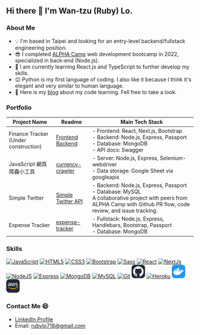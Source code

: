 ## Hi there 👋 I'm Wan-tzu (Ruby) Lo.

### About Me
- 💡 I'm based in Taipei and looking for an entry-level backend/fullstack engineering position.
- 😎 I completed [ALPHA Camp](https://tw.alphacamp.co/) web development bootcamp in 2022, specialized in back-end (Node.js).
- 🌱 I am currently learning React.js and TypeScript to further develop my skills.
- 😉 Python is my first language of coding. I also like it because I think it's elegant and very similar to human language.
- 📒 Here is my [blog](https://rubylo718.github.io/) about my code learning. Fell free to take a look.

### Portfolio
| Project Name | Readme | Main Tech Stack |
|-|-|-|
| Finance Tracker <br> (Under construction) | [Frontend](https://github.com/rubylo718/finance-tracker-client#readme) <br> [Backend](https://github.com/rubylo718/finance-tracker-server#readme) | - Frontend: React, Next.js, Bootstrap <br> - Backend: Node.js, Express, Passport <br> - Database: MongoDB <br> - API docs: Swagger |
| JavaScript 網頁爬蟲小工具 | [currency-crawler](https://github.com/rubylo718/currency-crawler#readme) | - Server: Node.js, Express, Selenium-webdriver <br> - Data storage: Google Sheet via googleapis |
| Simple Twitter | [Simple Twitter API](https://github.com/ritachien/twitter-api-2022#readme) | - Backend: Node.js, Express, Passport <br> - Database: MySQL <br> A collaborative project with peers from ALPHA Camp with Github PR flow, code review, and issue tracking.|
| Expense Tracker | [expense-tracker](https://github.com/rubylo718/ac-expense-tracker#readme) | - Fullstack: Node.js, Express, Handlebars, Bootstrap, Passport <br> - Database: MongoDB |

### Skills
<p align="left"> 
<a href="https://developer.mozilla.org/en-US/docs/Web/JavaScript" target="_blank" rel="noreferrer"><img src="https://raw.githubusercontent.com/danielcranney/readme-generator/main/public/icons/skills/javascript-colored.svg" width="36" height="36" alt="JavaScript" /></a>
<a href="https://developer.mozilla.org/en-US/docs/Glossary/HTML5" target="_blank" rel="noreferrer"><img src="https://raw.githubusercontent.com/danielcranney/readme-generator/main/public/icons/skills/html5-colored.svg" width="36" height="36" alt="HTML5" /></a>
<a href="https://www.w3.org/TR/CSS/#css" target="_blank" rel="noreferrer"><img src="https://raw.githubusercontent.com/danielcranney/readme-generator/main/public/icons/skills/css3-colored.svg" width="36" height="36" alt="CSS3" /></a>
<a href="https://getbootstrap.com/" target="_blank" rel="noreferrer"><img src="https://raw.githubusercontent.com/danielcranney/readme-generator/main/public/icons/skills/bootstrap-colored.svg" width="36" height="36" alt="Bootstrap" /></a>
<a href="https://sass-lang.com/" target="_blank" rel="noreferrer"><img src="https://raw.githubusercontent.com/danielcranney/readme-generator/main/public/icons/skills/sass-colored.svg" width="36" height="36" alt="Sass" /></a>
<a href="https://reactjs.org/" target="_blank" rel="noreferrer"><img src="https://raw.githubusercontent.com/danielcranney/readme-generator/main/public/icons/skills/react-colored.svg" width="36" height="36" alt="React" /></a>
<a href="https://nextjs.org/docs" target="_blank" rel="noreferrer"><img src="https://raw.githubusercontent.com/danielcranney/readme-generator/main/public/icons/skills/nextjs-colored-dark.svg" width="36" height="36" alt="NextJs" /></a>
<a href="https://nodejs.org/en/" target="_blank" rel="noreferrer"><img src="https://raw.githubusercontent.com/danielcranney/readme-generator/main/public/icons/skills/nodejs-colored.svg" width="36" height="36" alt="NodeJS" /></a>
<a href="https://expressjs.com/" target="_blank" rel="noreferrer"><img src="https://raw.githubusercontent.com/danielcranney/readme-generator/main/public/icons/skills/express-colored-dark.svg" width="36" height="36" alt="Express" /></a>
<a href="https://www.mongodb.com/" target="_blank" rel="noreferrer"><img src="https://raw.githubusercontent.com/danielcranney/readme-generator/main/public/icons/skills/mongodb-colored.svg" width="36" height="36" alt="MongoDB" /></a>
<a href="https://www.mysql.com/" target="_blank" rel="noreferrer"><img src="https://raw.githubusercontent.com/danielcranney/readme-generator/main/public/icons/skills/mysql-colored.svg" width="36" height="36" alt="MySQL" /></a>
<a href="https://git-scm.com/" target="_blank" rel="noreferrer"><img src="https://raw.githubusercontent.com/danielcranney/readme-generator/main/public/icons/skills/git-colored.svg" width="36" height="36" alt="Git" /></a>
<a href="https://github.com/"><img src="https://github.com/tandpfun/skill-icons/blob/main/icons/Github-Dark.svg" width="36 height="36" alt="Github" /></a>
<a href="https://www.heroku.com/" target="_blank" rel="noreferrer"><img src="https://raw.githubusercontent.com/danielcranney/readme-generator/main/public/icons/skills/heroku-colored.svg" width="36" height="36" alt="Heroku" /></a>
<a href="https://www.docker.com/"><img src="https://github.com/tandpfun/skill-icons/blob/main/icons/Docker.svg" width="36 height="36" alt="Docker" /></a>
<a href="https://aws.amazon.com/"><img src="https://github.com/tandpfun/skill-icons/blob/main/icons/AWS-Dark.svg" width="36 height="36" alt="AWS" /></a>
</p>

### Contact Me 😄
- [LinkedIn Profile](https://www.linkedin.com/in/wan-tzu-lo/)
- Email: rubylo718@gmail.com

<!--
**rubylo718/rubylo718** is a ✨ _special_ ✨ repository because its `README.md` (this file) appears on your GitHub profile.

Here are some ideas to get you started:

- 🔭 I’m currently working on ...
- 🌱 I’m currently learning ...
- 👯 I’m looking to collaborate on ...
- 🤔 I’m looking for help with ...
- 💬 Ask me about ...
- 📫 How to reach me: ...
- 😄 Pronouns: ...
- ⚡ Fun fact: ...

### Github Stats
[![Top Langs](https://github-readme-stats.vercel.app/api/top-langs/?username=rubylo718&hide_progress=true&theme=react)](https://github.com/anuraghazra/github-readme-stats)
-->
